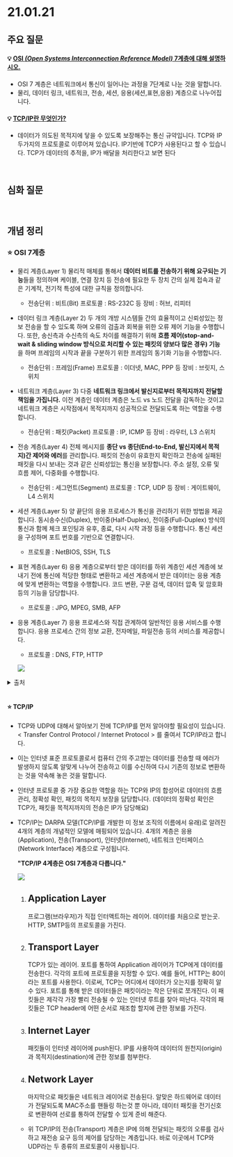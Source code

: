 # 21.01.21

## 주요 질문
   
#### 💡 [OSI _(Open Systems Interconnection Reference Model)_ 7계층에 대해 설명하시오.](#-osi-7계층)
   * OSI 7 계층은 네트워크에서 통신이 일어나는 과정을 7단계로 나눈 것을 말합니다.
   * 물리, 데이터 링크, 네트워크, 전송, 세션, 응용(세션,표현,응용) 계층으로 나누어집니다.
   
#### 💡 [TCP/IP란 무엇인가?](#-tcpip)
   * 데이터가 의도된 목적지에 닿을 수 있도록 보장해주는 통신 규약입니다. TCP와 IP 두가지의 프로토콜로 이루어져 있습니다. IP기반에 TCP가 사용된다고 할 수 있습니다. TCP가 데이터의 추적을, IP가 배달을 처리한다고 보면 된다

<br/>

## 심화 질문
   

<br/>

## 개념 정리

### ⭐ OSI 7계층   
   * 물리 계층(Layer 1)
      물리적 매체를 통해서 **데이터 비트를 전송하기 위해 요구되는 기능**들을 정의하며 케이블, 연결 장치 등 전송에 필요한 두 장치 간의 실제 접속과 같은 기계적, 전기적 특성에 대한 규칙을 정의합니다.
      * 전송단위 : 비트(Bit) 프로토콜 : RS-232C 등 장비 : 허브, 리피터

   * 데이터 링크 계층(Layer 2)
      두 개의 개방 시스템들 간의 효율적이고 신뢰성있는 정보 전송을 할 수 있도록 하며 오류의 검출과 회복을 위한 오류 제어 기능을 수행합니다. 또한, 송신측과 수신측의 속도 차이를 해결하기 위해 **흐름 제어(stop-and-wait & sliding window 방식으로 처리할 수 있는 패킷의 양보다 많은 경우) 기능** 을 하며 프레임의 시작과 끝을 구분하기 위한 프레임의 동기화 기능을 수행합니다.

      * 전송단위 : 프레임(Frame) 프로토콜 : 이더넷, MAC, PPP 등 장비 : 브릿지, 스위치



   * 네트워크 계층(Layer 3)
      다중 **네트워크 링크에서 발신지로부터 목적지까지 전달할 책임을 가집니다.** 이전 계층인 데이터 계층은 노드 vs 노드 전달을 감독하는 것이고 네트워크 계층은 시작점에서 목적지까지 성공적으로 전달되도록 하는 역할을 수행합니다.

      * 전송단위 : 패킷(Packet) 프로토콜 : IP, ICMP 등 장비 : 라우터, L3 스위치



   * 전송 계층(Layer 4)
      전체 메시지를 **종단 vs 종단(End-to-End, 발신지에서 목적지)간 제어와 에러**를 관리합니다. 패킷의 전송이 유효한지 확인하고 전송에 실패된 패킷을 다시 보내는 것과 같은 신뢰성있는 통신을 보장합니다. 주소 설정, 오류 및 흐름 제어, 다중화를 수행합니다.

      * 전송단위 : 세그먼트(Segment) 프로토콜 : TCP, UDP 등 장비 : 게이트웨이, L4 스위치



   * 세션 계층(Layer 5)
      양 끝단의 응용 프로세스가 통신을 관리하기 위한 방법을 제공합니다. 동시송수신(Duplex), 반이중(Half-Duplex), 전이중(Full-Duplex) 방식의 통신과 함께 체크 포인팅과 유후, 종료, 다시 시작 과정 등을 수행합니다. 통신 세션을 구성하며 포트 번호를 기반으로 연결합니다.

      * 프로토콜 : NetBIOS, SSH, TLS



   * 표현 계층(Layer 6)
      응용 계층으로부터 받은 데이터를 하위 계층인 세션 계층에 보내기 전에 통신에 적당한 형태로 변환하고 세션 계층에서 받은 데이터는 응용 계층에 맞게 변환하는 역할을 수행합니다. 코드 변환, 구문 검색, 데이터 압축 및 암호화 등의 기능을 담당합니다.

      * 프로토콜 : JPG, MPEG, SMB, AFP



   * 응용 계층(Layer 7)
      응용 프로세스와 직접 관계하여 일반적인 응용 서비스를 수행합니다. 응용 프로세스 간의 정보 교환, 전자메일, 파일전송 등의 서비스를 제공합니다.

      * 프로토콜 : DNS, FTP, HTTP
   
      <p><img src="https://madplay.github.io/img/post/2018-02-17-network-osi-7-layer-1.png"></p>

   <details markdown="1">
      <summary>출처</summary>
      [1] : https://madplay.github.io/post/network-osi-7-layer
  </details>

<br/>

#### ⭐ TCP/IP
   * TCP와 UDP에 대해서 알아보기 전에 TCP/IP를 먼저 알아야할 필요성이 있습니다.
< Transfer Control Protocol / Internet Protocol > 를 줄여서 TCP/IP라고 합니다.

- 이는 인터넷 표준 프로토콜로서 컴퓨터 간의 주고받는 데이터를 전송할 때 에러가 발생하지 않도록 알맞게 나누어 전송하고 이를 수신하여 다시 기존의 정보로 변환하는 것을 약속해 놓은 것을 말합니다.

- 인터넷 프로토콜 중 가장 중요한 역할을 하는 TCP와 IP의 합성어로 데이터의 흐름 관리, 정확성 확인, 패킷의 목적지 보장을 담당합니다. (데이터의 정확성 확인은 TCP가, 패킷을 목적지까지의 전송은 IP가 담당해요)

- TCP/IP는 DARPA 모델(TCP/IP를 개발한 미 정보 조직의 이름에서 유래)로 알려진 4개의 계층의 개념적인 모델에 매핑되어 있습니다. 4개의 계층은 응용(Application), 전송(Transport), 인터넷(Internet), 네트워크 인터페이스(Network Interface) 계층으로 구성됩니다.

   **"TCP/IP 4계층은 OSI 7계층과 다릅니다."**
   <p><img src = "https://madplay.github.io/img/post/2018-02-04-network-tcp-udp-tcpip-1.png"><p\>

  1. Application Layer
      ---
      프로그램(브라우저)가 직접 인터액트하는 레이어. 데이터를 처음으로 받는곳. HTTP, SMTP등의 프로토콜을 가진다.

  2. Transport Layer
      ---
      TCP가 있는 레이어. 포트를 통하여 Application 레이어가 TCP에게 데이터를 전송한다. 각각의 포트에 프로토콜을 지정할 수 있다. 예를 들어, HTTP는 80이라는 포트를 사용한다. 이로써, TCP는 어디에서 데이터가 오는지를 정확히 알 수 있다. 포트를 통해 받은 데이터들은 패킷이라는 작은 단위로 쪼개진다. 이 패킷들은 제각각 가장 빨리 전송될 수 있는 인터넷 루트를 찾아 떠난다. 각각의 패킷들은 TCP header에 어떤 순서로 재조합 할지에 관한 정보를 가진다.

  3. Internet Layer
      ---
      패킷들이 인터넷 레이어에 push된다. IP를 사용하여 데이터의 원천지(origin)과 목적지(destination)에 관한 정보를 첨부한다.

  4. Network Layer
      ---
      마지막으로 패킷들은 네트워크 레이어로 전송된다. 알맞은 하드웨어로 데이터가 전달되도록 MAC주소를 핸들링 하는것 뿐 아니라, 데이터 패킷을 전기신호로 변환하여 선로를 통하여 전달할 수 있게 준비 해준다.

  * 위 TCP/IP의 전송(Transport) 계층은 IP에 의해 전달되는 패킷의 오류를 검사하고 재전송 요구 등의 제어를 담당하는 계층입니다. 바로 이곳에서 TCP와 UDP라는 두 종류의 프로토콜이 사용됩니다.


<br/>

